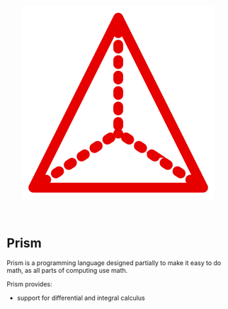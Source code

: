 <h1 align = "center">
<img id = "logo" src = "logo.svg">
</h1><br>


# Prism
Prism is a programming language designed partially to make it easy to do math, as all parts of computing use math.

Prism provides:
- support for differential and integral calculus


